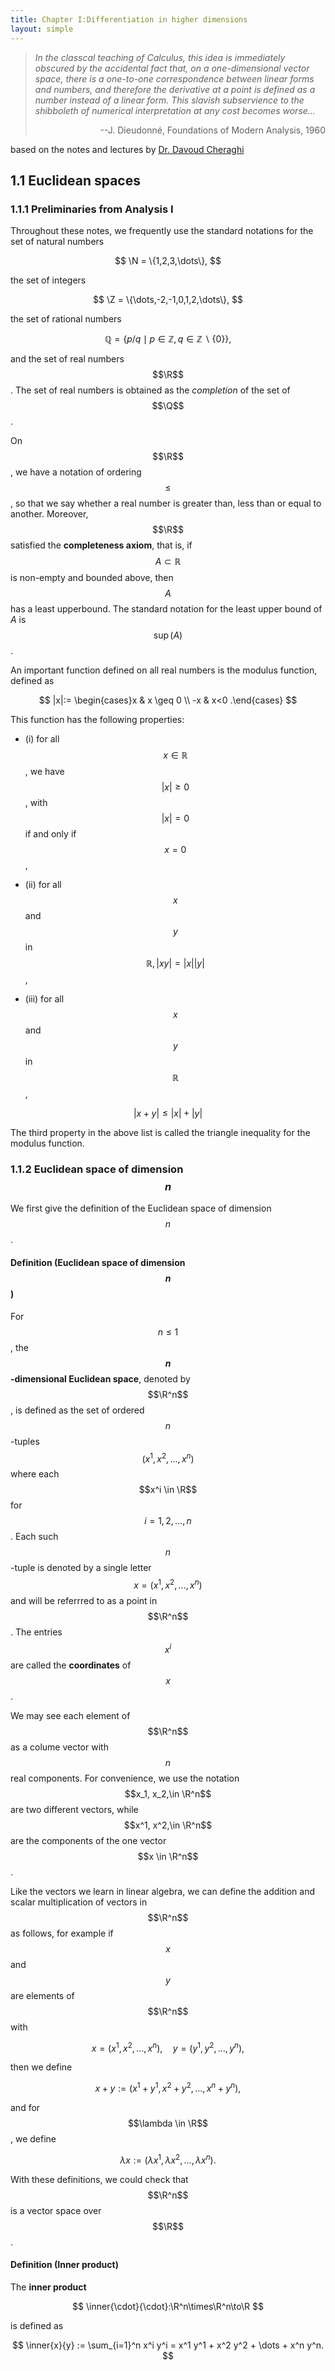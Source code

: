 ```yaml
---
title: Chapter I:Differentiation in higher dimensions
layout: simple
---
```


>*In the classcal teaching of Calculus, this idea is immediately obscured by the accidental fact that, on a one-dimensional vector space, there is a one-to-one correspondence between linear forms and numbers, and therefore the derivative at a point is defined as a number instead of a linear form. This slavish subservience to the shibboleth of numerical interpretation at any cost becomes worse...*
>
><p align="right">--J. Dieudonné, Foundations of Modern Analysis, 1960</p>

based on the notes and lectures by [Dr. Davoud Cheraghi](https://www.ma.imperial.ac.uk/~dcheragh/)

$$
\newcommand{\conc}{\textcolor{blue}{\Rightarrow}}
\newcommand{\def}{\textcolor{blue}{\text{def}}}
\newcommand{\defeq}{\textcolor{blue}{:=}}
\newcommand{\deflr}{\textcolor{blue}{:\leftrightarrow}}
\newcommand{\to}{\rightarrow}
\newcommand{\lr}{\leftrightarrow}
\newcommand{\gives}{\Rightarrow}
\newcommand{\suffices}{\Leftarrow}
\newcommand{\rw}{\Leftrightarrow}
\newcommand{\inner}[2]{\left\langle\strut#1,#2\right\rangle}
\newcommand{\norm}[1]{\left\Vert\strut#1\right\Vert}
\newcommand{\abs}[1]{\left\vert\strut#1\right\vert}
\newcommand{\T}{^\mathsf T}
\newcommand{\H}{^\mathsf H}
\newcommand{\d}{\ \mathrm{d}}
\newcommand{\i}{\mathrm{i}\mkern1mu}
\newcommand{\N}{\mathbb{N}}
\newcommand{\Z}{\mathbb{Z}}
\newcommand{\Q}{\mathbb{Q}}
\newcommand{\R}{\mathbb{R}}
\newcommand{\C}{\mathbb{C}}
\DeclareMathOperator{\dom}{\mathrm{Dom}}
\DeclareMathOperator{\ran}{\mathrm{Ran}}
\DeclareMathOperator{\ker}{\mathrm{Ker}}
\DeclareMathOperator{\im}{\mathrm{Im}}
\DeclareMathOperator{\rank}{\mathrm{rank}}
\DeclareMathOperator{\null}{\mathrm{null}}
\DeclareMathOperator{\det}{\mathrm{det}}
\DeclareMathOperator{\gcd}{\mathrm{gcd}}
\DeclareMathOperator{\lcm}{\mathrm{lcm}}
$$

## 1.1 Euclidean spaces

### 1.1.1 Preliminaries from Analysis I

Throughout these notes, we frequently use the standard notations for the set of natural numbers

$$
\N = \{1,2,3,\dots\},
$$

the set of integers

$$
\Z = \{\dots,-2,-1,0,1,2,\dots\},
$$

the set of rational numbers

$$
\mathbb{Q}=\{p / q \mid p \in \mathbb{Z}, q \in \mathbb{Z} \backslash\{0\}\},
$$

and the set of real numbers $$\R$$. The set of real numbers is obtained as the *completion* of the set of $$\Q$$.

On $$\R$$, we have a notation of ordering $$\leq$$, so that we say whether a real number is greater than, less than or equal to another. Moreover, $$\R$$ satisfied the **completeness axiom**, that is, if $$A \subset \mathbb{R}$$ is non-empty and bounded above, then $$A$$ has a least upperbound. The standard notation for the least upper bound of $A$ is $$\sup (A)$$. 

An important function defined on all real numbers is the modulus function, defined as

$$
|x|:= \begin{cases}x & x \geq 0 \\ -x & x<0 .\end{cases}
$$

This function has the following properties:

- (i) for all $$x \in \mathbb{R}$$, we have $$|x| \geq 0$$, with $$|x|=0$$ if and only if $$x=0$$,

- (ii) for all $$x$$ and $$y$$ in $$\mathbb{R},|x y|=|x||y|$$,

- (iii) for all $$x$$ and $$y$$ in $$\mathbb{R}$$,

$$
|x+y| \leq|x|+|y|
$$

The third property in the above list is called the triangle inequality for the modulus function.

### 1.1.2 Euclidean space of dimension $$n$$

We first give the definition of the Euclidean space of dimension $$n$$.

#### Definition (Euclidean space of dimension $$n$$)

For $$n \leq 1$$, the **$$n$$-dimensional Euclidean space**, denoted by $$\R^n$$, is defined as the set of ordered $$n$$-tuples $$(x^1, x^2,\dots,x^n)$$ where each $$x^i \in \R$$ for $$i = 1,2,\dots,n$$. Each such $$n$$-tuple is denoted by a single letter $$x = (x^1, x^2,\dots,x^n)$$ and will be referrred to as a point in $$\R^n$$. The entries $$x^i$$ are called the **coordinates** of $$x$$.

We may see each element of $$\R^n$$ as a colume vector with $$n$$ real components. For convenience, we use the notation $$x_1, x_2,\in \R^n$$ are two different vectors, while $$x^1, x^2,\in \R^n$$ are the components of the one vector $$x \in \R^n$$.

Like the vectors we learn in linear algebra, we can define the addition and scalar multiplication of vectors in $$\R^n$$ as follows, for example if $$x$$ and $$y$$ are elements of $$\R^n$$ with

$$
x = (x^1, x^2,\dots,x^n),\quad y = (y^1, y^2,\dots,y^n),
$$

then we define

$$
x+y := (x^1+y^1, x^2+y^2,\dots,x^n+y^n),
$$

and for $$\lambda \in \R$$, we define

$$
\lambda x := (\lambda x^1, \lambda x^2,\dots,\lambda x^n).
$$

With these definitions, we could check that $$\R^n$$ is a vector space over $$\R$$.


#### Definition (Inner product)

The **inner product**

$$
\inner{\cdot}{\cdot}:\R^n\times\R^n\to\R
$$

is defined as

$$
\inner{x}{y} := \sum_{i=1}^n x^i y^i = x^1 y^1 + x^2 y^2 + \dots + x^n y^n.
$$


